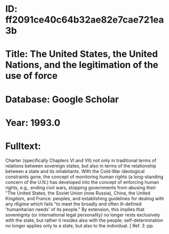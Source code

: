 # ID: ff2091ce40c64b32ae82e7cae721ea3b
# Title: The United States, the United Nations, and the legitimation of the use of force
# Database: Google Scholar
# Year: 1993.0
# Fulltext:
Charter (specifically Chapters VI and VII) not only in traditional terms of relations between sovereign states, but also in terms of the relationship between a state and its inhabitants.
With the Cold-War ideological constraints gone, the concept of monitoring human rights (a long-standing concern of the U.N.) has developed into the concept of enforcing human rights, e.g., ending civil wars, stopping governments from abusing their "The United States, the Soviet Union (now Russia), China, the United Kingdom, and France.
peoples, and establishing guidelines for dealing with any r6gime which fails "to meet the broadly and often ill-defined 'humanitarian needs' of its people."
By extension, this implies that sovereignty (or international legal personality) no longer rests exclusively with the state, but rather it resides also with the people; self-determination no longer applies only to a state, but also to the individual. [
Ref.
3 :pp.